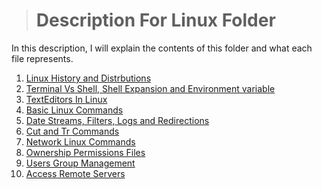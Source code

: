 > # Description For Linux Folder

In this description, I will explain the contents of this folder and what each file represents.


1. [Linux History and Distrbutions](./sections/linuxHistory.md)
2. [Terminal Vs Shell, Shell Expansion and Environment variable](./sections/terminal_vs_shell.md)
3. [TextEditors In Linux](./sections/textEditorsLinux.md)
4. [Basic Linux Commands](./sections/linuxCommands.md)
5. [Date Streams, Filters, Logs and Redirections](./sections/dataStream(in,out,err)_redirections_logs.md)
6. [Cut and Tr Commands](./sections/tr_cut_commands.md) 
7. [Network Linux Commands](./sections/networkLinuxCommands.md)
8. [Ownership Permissions Files](./sections/ownership_permissions_files.md)
9. [Users Group Management](./sections/users_group_management.md)
10. [Access Remote Servers](./sections/connToRemoteServers.md)
